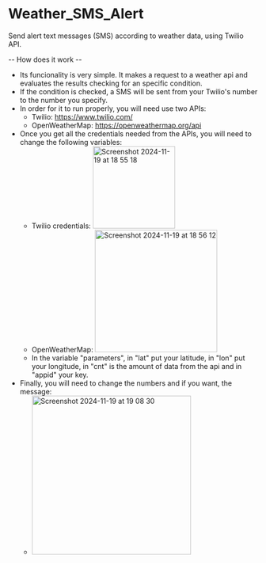 # Weather_SMS_Alert
Send alert text messages (SMS) according to weather data, using Twilio API.

-- How does it work --
- Its funcionality is very simple. It makes a request to a weather api and evaluates the results checking for an specific condition.
- If the condition is checked, a SMS will be sent from your Twilio's number to the number you specify.
- In order for it to run properly, you will need use two APIs:
  -  Twilio: https://www.twilio.com/
  -  OpenWeatherMap: https://openweathermap.org/api
- Once you get all the credentials needed from the APIs, you will need to change the following variables:
  - Twilio credentials: <img width="166" alt="Screenshot 2024-11-19 at 18 55 18" src="https://github.com/user-attachments/assets/01e26baa-ec11-4d09-9902-0e5b32c284db">
  - OpenWeatherMap: <img width="247" alt="Screenshot 2024-11-19 at 18 56 12" src="https://github.com/user-attachments/assets/ba0901a6-a0f8-4058-8d06-608837509bf9">
  - In the variable "parameters", in "lat" put your latitude, in "lon" put your longitude, in "cnt" is the amount of data from the api and in "appid" your key.
- Finally, you will need to change the numbers and if you want, the message:
  -  <img width="321" alt="Screenshot 2024-11-19 at 19 08 30" src="https://github.com/user-attachments/assets/478e16ab-2ce0-4dc5-be62-ccd4ee69d225">
